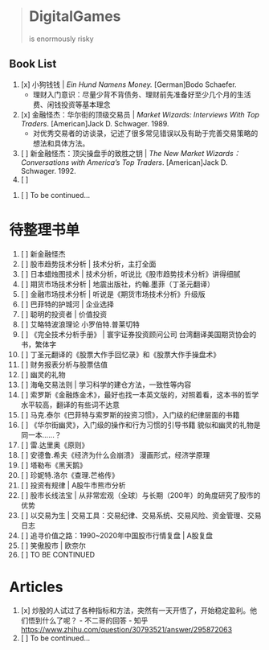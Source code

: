 > # DigitalGames
> is enormously risky

## Book List
1. [x] 小狗钱钱 | *Ein Hund Namens Money.* [German]Bodo Schaefer.
   * 理财入门意识：尽量少背不背债务、理财前先准备好至少几个月的生活费、闲钱投资等基本理念
2. [x] 金融怪杰：华尔街的顶级交易员 | *Market Wizards: Interviews With Top Traders*. [American]Jack D. Schwager. 1989.
   * 对优秀交易者的访谈录，记述了很多常见错误以及有助于完善交易策略的想法和具体方法。
3. [ ] 新金融怪杰：顶尖操盘手的致胜之钥 | *The New Market Wizards：Conversations with America’s Top Traders*. [American]Jack D. Schwager. 1992.
4. [ ] 
<!-- 4. [ ]  | *Stock Market Wizards: Interviews with America's Top Stock Traders*. [American]Jack D. Schwager.  -->
<!-- 5. [ ] 对冲基金奇才 | *Hedge Fund Market Wizards: How Winning Traders Win*. -->
1. [ ] To be continued...



# 待整理书单
1. [ ] 新金融怪杰
2. [ ] 股市趋势技术分析 | 技术分析，主打全面
3. [ ] 日本蜡烛图技术 | 技术分析，听说比《股市趋势技术分析》讲得细腻
4. [ ] 期货市场技术分析 | 地震出版社，约翰.墨菲（丁圣元翻译）
5. [ ] 金融市场技术分析 | 听说是《期货市场技术分析》升级版
6. [ ] 巴菲特的护城河 | 企业选择
7. [ ] 聪明的投资者 | 价值投资
8. [ ] 艾略特波浪理论 小罗伯特.普莱切特
9.  [ ] 《完全技术分析手册》 | 寰宇证券投资顾问公司 台湾翻译美国期货协会的书，繁体字
10. [ ] 丁圣元翻译的《股票大作手回忆录》和《股票大作手操盘术》
11. [ ] 财务报表分析与股票估值
12. [ ] 幽灵的礼物
13. [ ] 海龟交易法则 | 学习科学的建仓方法，一致性等内容
14. [ ] 索罗斯《金融炼金术》，最好也找一本英文版的，对照着看，这本书的哲学水平较高，翻译的有些词不达意
15. [ ] 马克.泰尔《巴菲特与索罗斯的投资习惯》，入门级的纪律层面的书籍
16. [ ] 《华尔街幽灵》，入门级的操作和行为习惯的引导书籍 貌似和幽灵的礼物是同一本……？
17. [ ] 雷.达里奥《原则》
18. [ ] 安德鲁.希夫《经济为什么会崩溃》 漫画形式，经济学原理
19. [ ] 塔勒布《黑天鹅》
20. [ ] 珍妮特.洛尔《查理.芒格传》
21. [ ] 投资有规律 | A股牛市熊市分析
22. [ ] 股市长线法宝 | 从非常宏观（全球）与长期（200年）的角度研究了股市的优势
23. [ ] 以交易为生 | 交易工具：交易纪律、交易系统、交易风险、资金管理、交易日志
24. [ ] 追寻价值之路：1990~2020年中国股市行情复盘 | A股复盘
25. [ ] 笑傲股市 | 欧奈尔
26. [ ] TO BE CONTINUED


# Articles
1. [x] 炒股的人试过了各种指标和方法，突然有一天开悟了，开始稳定盈利。他们悟到什么了呢？ - 不二哥的回答 - 知乎 https://www.zhihu.com/question/30793521/answer/295872063
2. [ ] To be continued...

